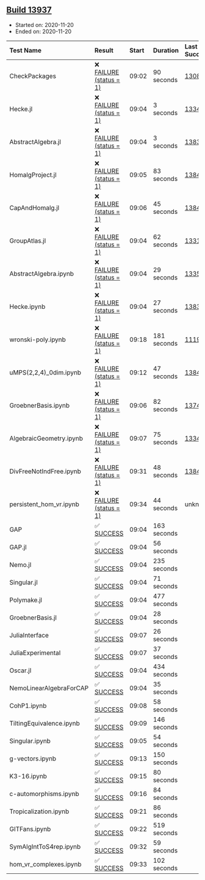 ## [Build 13937](https://oscarci.mathematik.uni-kl.de/job/oscar/13937/)

* Started on: 2020-11-20
* Ended on: 2020-11-20

| Test Name    | Result | Start | Duration | Last Success | First Failure |
|:-------------|:-------|:------|:---------|:-------------|:--------------|
| CheckPackages | ❌ [FAILURE (status = 1)](https://oscarci.mathematik.uni-kl.de/job/oscar/13937/artifact/logs/build-13937/CheckPackages.log) | 09:02 | 90 seconds | [13085](https://oscarci.mathematik.uni-kl.de/job/oscar/13085/) | [13086](https://oscarci.mathematik.uni-kl.de/job/oscar/13086/) |
| Hecke.jl | ❌ [FAILURE (status = 1)](https://oscarci.mathematik.uni-kl.de/job/oscar/13937/artifact/logs/build-13937/Hecke.jl.log) | 09:04 | 3 seconds | [13341](https://oscarci.mathematik.uni-kl.de/job/oscar/13341/) | [13342](https://oscarci.mathematik.uni-kl.de/job/oscar/13342/) |
| AbstractAlgebra.jl | ❌ [FAILURE (status = 1)](https://oscarci.mathematik.uni-kl.de/job/oscar/13937/artifact/logs/build-13937/AbstractAlgebra.jl.log) | 09:04 | 3 seconds | [13837](https://oscarci.mathematik.uni-kl.de/job/oscar/13837/) | [13838](https://oscarci.mathematik.uni-kl.de/job/oscar/13838/) |
| HomalgProject.jl | ❌ [FAILURE (status = 1)](https://oscarci.mathematik.uni-kl.de/job/oscar/13937/artifact/logs/build-13937/HomalgProject.jl.log) | 09:05 | 83 seconds | [13845](https://oscarci.mathematik.uni-kl.de/job/oscar/13845/) | [13846](https://oscarci.mathematik.uni-kl.de/job/oscar/13846/) |
| CapAndHomalg.jl | ❌ [FAILURE (status = 1)](https://oscarci.mathematik.uni-kl.de/job/oscar/13937/artifact/logs/build-13937/CapAndHomalg.jl.log) | 09:06 | 45 seconds | [13845](https://oscarci.mathematik.uni-kl.de/job/oscar/13845/) | [13846](https://oscarci.mathematik.uni-kl.de/job/oscar/13846/) |
| GroupAtlas.jl | ❌ [FAILURE (status = 1)](https://oscarci.mathematik.uni-kl.de/job/oscar/13937/artifact/logs/build-13937/GroupAtlas.jl.log) | 09:04 | 62 seconds | [13311](https://oscarci.mathematik.uni-kl.de/job/oscar/13311/) | [13312](https://oscarci.mathematik.uni-kl.de/job/oscar/13312/) |
| AbstractAlgebra.ipynb | ❌ [FAILURE (status = 1)](https://oscarci.mathematik.uni-kl.de/job/oscar/13937/artifact/logs/build-13937/AbstractAlgebra.ipynb.log) | 09:04 | 29 seconds | [13355](https://oscarci.mathematik.uni-kl.de/job/oscar/13355/) | [13356](https://oscarci.mathematik.uni-kl.de/job/oscar/13356/) |
| Hecke.ipynb | ❌ [FAILURE (status = 1)](https://oscarci.mathematik.uni-kl.de/job/oscar/13937/artifact/logs/build-13937/Hecke.ipynb.log) | 09:04 | 27 seconds | [13837](https://oscarci.mathematik.uni-kl.de/job/oscar/13837/) | [13838](https://oscarci.mathematik.uni-kl.de/job/oscar/13838/) |
| wronski-poly.ipynb | ❌ [FAILURE (status = 1)](https://oscarci.mathematik.uni-kl.de/job/oscar/13937/artifact/logs/build-13937/wronski-poly.ipynb.log) | 09:18 | 181 seconds | [11192](https://oscarci.mathematik.uni-kl.de/job/oscar/11192/) | [11193](https://oscarci.mathematik.uni-kl.de/job/oscar/11193/) |
| uMPS(2,2,4)_0dim.ipynb | ❌ [FAILURE (status = 1)](https://oscarci.mathematik.uni-kl.de/job/oscar/13937/artifact/logs/build-13937/uMPS-2-2-4-_0dim.ipynb.log) | 09:12 | 47 seconds | [13841](https://oscarci.mathematik.uni-kl.de/job/oscar/13841/) | [13842](https://oscarci.mathematik.uni-kl.de/job/oscar/13842/) |
| GroebnerBasis.ipynb | ❌ [FAILURE (status = 1)](https://oscarci.mathematik.uni-kl.de/job/oscar/13937/artifact/logs/build-13937/GroebnerBasis.ipynb.log) | 09:06 | 82 seconds | [13748](https://oscarci.mathematik.uni-kl.de/job/oscar/13748/) | [13749](https://oscarci.mathematik.uni-kl.de/job/oscar/13749/) |
| AlgebraicGeometry.ipynb | ❌ [FAILURE (status = 1)](https://oscarci.mathematik.uni-kl.de/job/oscar/13937/artifact/logs/build-13937/AlgebraicGeometry.ipynb.log) | 09:07 | 75 seconds | [13341](https://oscarci.mathematik.uni-kl.de/job/oscar/13341/) | [13342](https://oscarci.mathematik.uni-kl.de/job/oscar/13342/) |
| DivFreeNotIndFree.ipynb | ❌ [FAILURE (status = 1)](https://oscarci.mathematik.uni-kl.de/job/oscar/13937/artifact/logs/build-13937/DivFreeNotIndFree.ipynb.log) | 09:31 | 48 seconds | [13845](https://oscarci.mathematik.uni-kl.de/job/oscar/13845/) | [13846](https://oscarci.mathematik.uni-kl.de/job/oscar/13846/) |
| persistent_hom_vr.ipynb | ❌ [FAILURE (status = 1)](https://oscarci.mathematik.uni-kl.de/job/oscar/13937/artifact/logs/build-13937/persistent_hom_vr.ipynb.log) | 09:34 | 44 seconds | unknown | unknown |
| GAP | ✅ [SUCCESS](https://oscarci.mathematik.uni-kl.de/job/oscar/13937/artifact/logs/build-13937/GAP.log) | 09:04 | 163 seconds |  |  |
| GAP.jl | ✅ [SUCCESS](https://oscarci.mathematik.uni-kl.de/job/oscar/13937/artifact/logs/build-13937/GAP.jl.log) | 09:04 | 56 seconds |  |  |
| Nemo.jl | ✅ [SUCCESS](https://oscarci.mathematik.uni-kl.de/job/oscar/13937/artifact/logs/build-13937/Nemo.jl.log) | 09:04 | 235 seconds |  |  |
| Singular.jl | ✅ [SUCCESS](https://oscarci.mathematik.uni-kl.de/job/oscar/13937/artifact/logs/build-13937/Singular.jl.log) | 09:04 | 71 seconds |  |  |
| Polymake.jl | ✅ [SUCCESS](https://oscarci.mathematik.uni-kl.de/job/oscar/13937/artifact/logs/build-13937/Polymake.jl.log) | 09:04 | 477 seconds |  |  |
| GroebnerBasis.jl | ✅ [SUCCESS](https://oscarci.mathematik.uni-kl.de/job/oscar/13937/artifact/logs/build-13937/GroebnerBasis.jl.log) | 09:04 | 28 seconds |  |  |
| JuliaInterface | ✅ [SUCCESS](https://oscarci.mathematik.uni-kl.de/job/oscar/13937/artifact/logs/build-13937/JuliaInterface.log) | 09:07 | 26 seconds |  |  |
| JuliaExperimental | ✅ [SUCCESS](https://oscarci.mathematik.uni-kl.de/job/oscar/13937/artifact/logs/build-13937/JuliaExperimental.log) | 09:07 | 37 seconds |  |  |
| Oscar.jl | ✅ [SUCCESS](https://oscarci.mathematik.uni-kl.de/job/oscar/13937/artifact/logs/build-13937/Oscar.jl.log) | 09:04 | 434 seconds |  |  |
| NemoLinearAlgebraForCAP | ✅ [SUCCESS](https://oscarci.mathematik.uni-kl.de/job/oscar/13937/artifact/logs/build-13937/NemoLinearAlgebraForCAP.log) | 09:04 | 35 seconds |  |  |
| CohP1.ipynb | ✅ [SUCCESS](https://oscarci.mathematik.uni-kl.de/job/oscar/13937/artifact/logs/build-13937/CohP1.ipynb.log) | 09:08 | 58 seconds |  |  |
| TiltingEquivalence.ipynb | ✅ [SUCCESS](https://oscarci.mathematik.uni-kl.de/job/oscar/13937/artifact/logs/build-13937/TiltingEquivalence.ipynb.log) | 09:09 | 146 seconds |  |  |
| Singular.ipynb | ✅ [SUCCESS](https://oscarci.mathematik.uni-kl.de/job/oscar/13937/artifact/logs/build-13937/Singular.ipynb.log) | 09:05 | 54 seconds |  |  |
| g-vectors.ipynb | ✅ [SUCCESS](https://oscarci.mathematik.uni-kl.de/job/oscar/13937/artifact/logs/build-13937/g-vectors.ipynb.log) | 09:13 | 150 seconds |  |  |
| K3-16.ipynb | ✅ [SUCCESS](https://oscarci.mathematik.uni-kl.de/job/oscar/13937/artifact/logs/build-13937/K3-16.ipynb.log) | 09:15 | 80 seconds |  |  |
| c-automorphisms.ipynb | ✅ [SUCCESS](https://oscarci.mathematik.uni-kl.de/job/oscar/13937/artifact/logs/build-13937/c-automorphisms.ipynb.log) | 09:16 | 84 seconds |  |  |
| Tropicalization.ipynb | ✅ [SUCCESS](https://oscarci.mathematik.uni-kl.de/job/oscar/13937/artifact/logs/build-13937/Tropicalization.ipynb.log) | 09:21 | 86 seconds |  |  |
| GITFans.ipynb | ✅ [SUCCESS](https://oscarci.mathematik.uni-kl.de/job/oscar/13937/artifact/logs/build-13937/GITFans.ipynb.log) | 09:22 | 519 seconds |  |  |
| SymAlgIntToS4rep.ipynb | ✅ [SUCCESS](https://oscarci.mathematik.uni-kl.de/job/oscar/13937/artifact/logs/build-13937/SymAlgIntToS4rep.ipynb.log) | 09:32 | 59 seconds |  |  |
| hom_vr_complexes.ipynb | ✅ [SUCCESS](https://oscarci.mathematik.uni-kl.de/job/oscar/13937/artifact/logs/build-13937/hom_vr_complexes.ipynb.log) | 09:33 | 102 seconds |  |  |
